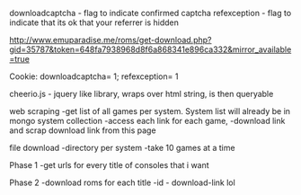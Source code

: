 downloadcaptcha - flag to indicate confirmed captcha
refexception - flag to indicate that its ok that your referrer is hidden

http://www.emuparadise.me/roms/get-download.php?gid=35787&token=648fa7938968d8f6a868341e896ca332&mirror_available=true

Cookie: downloadcaptcha= 1; refexception= 1


cheerio.js - jquery like library, wraps over html string, is then queryable

web scraping
-get list of all games per system.  System list will already be in mongo system collection
-access each link for each game, -download link and scrap download link from this page

file download
-directory per system
-take 10 games at a time

Phase 1
-get urls for every title of consoles that i want

Phase 2
-download roms for each title
-id - download-link lol